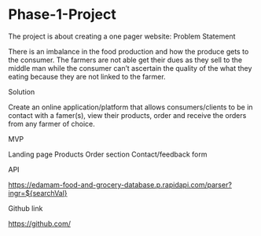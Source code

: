 # Phase-1-Project
The project is about creating a one pager website:
Problem Statement

There is an imbalance in the food production and how the produce gets to the consumer. The farmers are not able get their dues as they sell to the middle man while the consumer can’t ascertain the quality of the what they eating because they are not linked to the farmer.

Solution

Create an online application/platform that allows consumers/clients to be in contact with a famer(s), view their products, order and receive the orders from any farmer of choice.

MVP

Landing page 
Products
Order section
Contact/feedback form

API

https://edamam-food-and-grocery-database.p.rapidapi.com/parser?ingr=${searchVal}

Github link

https://github.com/

